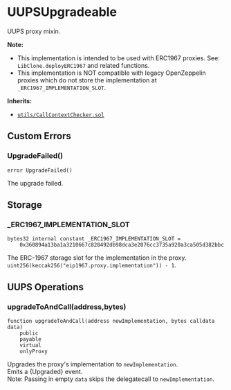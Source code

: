 # UUPSUpgradeable

UUPS proxy mixin.


<b>Note:</b>

- This implementation is intended to be used with ERC1967 proxies. See: `LibClone.deployERC1967` and related functions.
- This implementation is NOT compatible with legacy OpenZeppelin proxies
which do not store the implementation at `_ERC1967_IMPLEMENTATION_SLOT`.

<b>Inherits:</b>  

- [`utils/CallContextChecker.sol`](utils/callcontextchecker.md)  


<!-- customintro:start --><!-- customintro:end -->

## Custom Errors

### UpgradeFailed()

```solidity
error UpgradeFailed()
```

The upgrade failed.

## Storage

### _ERC1967_IMPLEMENTATION_SLOT

```solidity
bytes32 internal constant _ERC1967_IMPLEMENTATION_SLOT =
    0x360894a13ba1a3210667c828492db98dca3e2076cc3735a920a3ca505d382bbc
```

The ERC-1967 storage slot for the implementation in the proxy.   
`uint256(keccak256("eip1967.proxy.implementation")) - 1`.

## UUPS Operations

### upgradeToAndCall(address,bytes)

```solidity
function upgradeToAndCall(address newImplementation, bytes calldata data)
    public
    payable
    virtual
    onlyProxy
```

Upgrades the proxy's implementation to `newImplementation`.   
Emits a {Upgraded} event.   
Note: Passing in empty `data` skips the delegatecall to `newImplementation`.